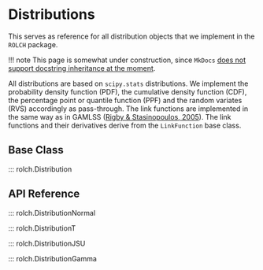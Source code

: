 # Distributions

This serves as reference for all distribution objects that we implement in the `ROLCH` package. 

!!! note 
    This page is somewhat under construction, since `MkDocs` [does not support docstring inheritance at the moment](https://github.com/mkdocstrings/mkdocstrings/issues/78).

All distributions are based on `scipy.stats` distributions. We implement the probability density function (PDF), the cumulative density function (CDF), the percentage point or quantile function (PPF) and the random variates (RVS) accordingly as pass-through. The link functions are implemented in the same way as in GAMLSS ([Rigby & Stasinopoulos, 2005](https://academic.oup.com/jrsssc/article-abstract/54/3/507/7113027)). The link functions and their derivatives derive from the `LinkFunction` base class.

## Base Class

::: rolch.Distribution

## API Reference

::: rolch.DistributionNormal

::: rolch.DistributionT

::: rolch.DistributionJSU

::: rolch.DistributionGamma